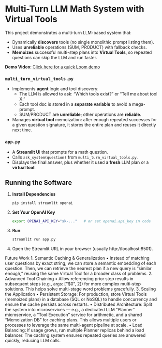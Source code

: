 # Multi-Turn LLM Math System with Virtual Tools

This project demonstrates a multi-turn LLM-based system that:
- Dynamically **discovers** tools (no single monolithic prompt listing them).
- Uses **unreliable** operations (SUM, PRODUCT) with fallback checks.
- **Memoizes** successful multi-step plans into **Virtual Tools**, so repeated questions can skip the LLM and run faster.

**Demo Video**: [Click here for a quick Loom demo](https://www.loom.com/share/EXAMPLE_PLACEHOLDER_LINK)

### `multi_turn_virtual_tools.py`
- Implements **agent** logic and tool discovery:
  - The LLM is allowed to ask: “Which tools exist?” or “Tell me about tool X.”
  - Each tool doc is stored in a **separate variable** to avoid a mega-prompt.
  - SUM/PRODUCT are **unreliable**; other operations are **reliable**.
- Manages **virtual tool** memoization: after enough repeated successes for a given question signature, it stores the entire plan and reuses it directly next time.

### `app.py`
- A **Streamlit UI** that prompts for a math question.
- Calls `ask_system(question)` from `multi_turn_virtual_tools.py`.
- Displays the final answer, plus whether it used a **fresh** LLM plan or a **virtual tool**.

## Running the Software

1. **Install Dependencies**  
   ```bash
   pip install streamlit openai
2. **Set Your OpenAI Key**  
   ```bash
   export OPENAI_API_KEY="sk-..."   # or set openai.api_key in code
3. **Run**
   ```bash
   streamlit run app.py
4.	Open the Streamlit URL in your browser (usually http://localhost:8501).

Future Work
	1.	Semantic Caching & Generalization
	•	Instead of matching user questions by exact string, we can store a semantic embedding of each question. Then, we can retrieve the nearest plan if a new query is “similar enough,” reusing the same Virtual Tool for a broader class of problems.
	2.	Advanced Tool Chaining
	•	Allow referencing prior step results in subsequent steps (e.g., args: ["$0", 2]) for more complex multi-step solutions. This helps solve multi-stage word problems gracefully.
	3.	Scaling the Application
	•	Persistent Storage: For production, store Virtual Tools (memoized plans) in a database (SQL or NoSQL) to handle concurrency and ensure the cache persists across restarts.
	•	Distributed Architecture: Split the system into microservices — e.g., a dedicated LLM “Planner” microservice, a “Tool Execution” service for arithmetic, and a shared “Memoization DB” for caching plans. This allows multiple users or processes to leverage the same multi-agent pipeline at scale.
	•	Load Balancing: If usage grows, run multiple Planner replicas behind a load balancer. The caching system ensures repeated queries are answered quickly, reducing LLM calls.
